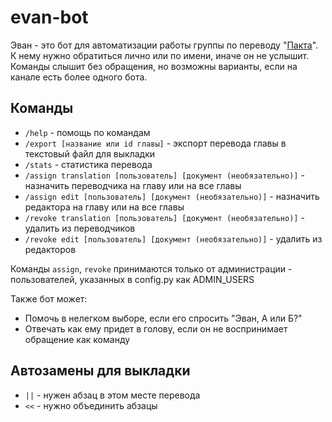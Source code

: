 # evan-bot

Эван - это бот для автоматизации работы группы по переводу "[Пакта](https://pactwebserial.wordpress.com/)". 
К нему нужно обратиться лично или по имени, иначе он не услышит. Команды слышит без обращения, но возможны варианты,
если на канале есть более одного бота.

## Команды

- `/help` - помощь по командам
- `/export [название или id главы]` - экспорт перевода главы в текстовый файл для выкладки
- `/stats` - статистика перевода
- `/assign translation [пользователь] [документ (необязательно)]` - назначить переводчика на главу или на все главы
- `/assign edit [пользователь] [документ (необязательно)]` - назначить редактора на главу или на все главы
- `/revoke translation [пользователь] [документ (необязательно)]` - удалить из переводчиков
- `/revoke edit [пользователь] [документ (необязательно)]` - удалить из редакторов

Команды `assign`, `revoke` принимаются только от администрации - пользователей, указанных в config.py как
ADMIN_USERS

Также бот может:

- Помочь в нелегком выборе, если его спросить "Эван, А или Б?"
- Отвечать как ему придет в голову, если он не воспринимает обращение как команду

## Автозамены для выкладки

- `||` - нужен абзац в этом месте перевода
- `<<` - нужно объединить абзацы